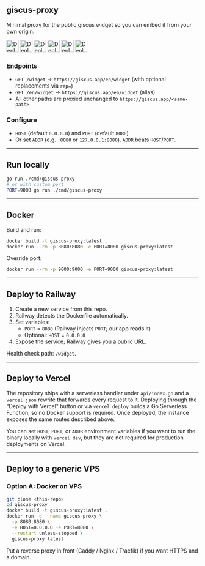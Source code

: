 ## giscus-proxy

Minimal proxy for the public giscus widget so you can embed it from your own origin.

<a href="https://railway.com/deploy/OhvyYk"><img src="https://railway.app/button.svg" alt="Deploy on Railway" height="32" /></a>
<a href="https://render.com/deploy?repo=https://github.com/cdlus/giscus-proxy"><img src="https://render.com/images/deploy-to-render-button.svg" alt="Deploy to Render" height="32" /></a>
<a href="https://vercel.com/new/clone?repository-url=https://github.com/cdlus/giscus-proxy"><img src="https://vercel.com/button" alt="Deploy with Vercel" height="32" /></a>
<a href="https://app.netlify.com/start/deploy?repository=https://github.com/cdlus/giscus-proxy"><img src="https://www.netlify.com/img/deploy/button.svg" alt="Deploy to Netlify" height="32" /></a>
<a href="https://heroku.com/deploy/?template=https://github.com/cdlus/giscus-proxy"><img src="https://www.herokucdn.com/deploy/button.svg" alt="Deploy to Heroku" height="32" /></a>
<a href="https://app.koyeb.com/deploy?type=git&repository=github.com/cdlus/giscus-proxy&branch=main&name=giscus-proxy"><img src="https://www.koyeb.com/static/images/deploy/button.svg" alt="Deploy to Koyeb" height="32" /></a>

### Endpoints
- `GET /widget` → `https://giscus.app/en/widget` (with optional replacements via `rep=`)
- `GET /en/widget` → `https://giscus.app/en/widget` (alias)
- All other paths are proxied unchanged to `https://giscus.app/<same-path>`

### Configure
- `HOST` (default `0.0.0.0`) and `PORT` (default `8080`)
- Or set `ADDR` (e.g. `:8080` or `127.0.0.1:8080`). `ADDR` beats `HOST`/`PORT`.

---

## Run locally
```bash
go run ./cmd/giscus-proxy
# or with custom port
PORT=9000 go run ./cmd/giscus-proxy
```

---

## Docker

Build and run:
```bash
docker build -t giscus-proxy:latest .
docker run --rm -p 8080:8080 -e PORT=8080 giscus-proxy:latest
```

Override port:
```bash
docker run --rm -p 9000:9000 -e PORT=9000 giscus-proxy:latest
```

---

## Deploy to Railway

1) Create a new service from this repo.
2) Railway detects the Dockerfile automatically.
3) Set variables:
   - `PORT` = `8080` (Railway injects `PORT`; our app reads it)
   - Optional: `HOST` = `0.0.0.0`
4) Expose the service; Railway gives you a public URL.

Health check path: `/widget`.

---

## Deploy to Vercel

The repository ships with a serverless handler under `api/index.go` and a
`vercel.json` rewrite that forwards every request to it. Deploying through the
"Deploy with Vercel" button or via `vercel deploy` builds a Go Serverless
Function, so no Docker support is required. Once deployed, the instance exposes
the same routes described above.

You can set `HOST`, `PORT`, or `ADDR` environment variables if you want to run
the binary locally with `vercel dev`, but they are not required for production
deployments on Vercel.

---

## Deploy to a generic VPS

### Option A: Docker on VPS
```bash
git clone <this-repo>
cd giscus-proxy
docker build -t giscus-proxy:latest .
docker run -d --name giscus-proxy \
  -p 8080:8080 \
  -e HOST=0.0.0.0 -e PORT=8080 \
  --restart unless-stopped \
  giscus-proxy:latest
```

Put a reverse proxy in front (Caddy / Nginx / Traefik) if you want HTTPS and a domain.